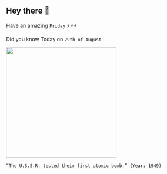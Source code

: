 ## Hey there 👋
Have an amazing `Friday` ⚡⚡⚡

Did you know Today on `29th of August`
 
 [<img src="https://www.atomicheritage.org/sites/default/files/styles/large/public/RDS1.jpg?itok=wqkYjVc2" width="300" />](https://www.ctbto.org/specials/testing-times/29-august-1949-first-soviet-nuclear-test#:~:text=On%2029%20August%201949%2C%20the,a%20yield%20of%2022%20kilotons.) 
 ```
“The U.S.S.R. tested their first atomic bomb.” (Year: 1949)
```
